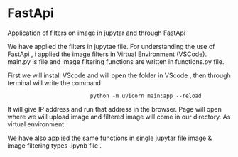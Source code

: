 # FastApi
Application of filters on image  in jupytar and through FastApi

We have applied the filters in jupytae file. For understanding the use of FastApi , i applied the image filters in Virtual Environment (VSCode).
main.py is file and image filtering functions are written in  functions.py file. 

First we will install VScode and will open the folder in VScode , then through terminal will write the command 

                              python -m uvicorn main:app --reload 

It will give IP address and run that address in the browser. Page will open where we will upload image and filtered image will come in our directory. As virtual environment 

We have also applied the same functions in single  jupytar file image & image filtering types .ipynb file .
